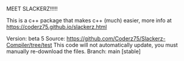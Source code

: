 MEET SLACKERZ!!!!!

This is a c++ package that makes c++ (much) easier, more info at https://coderz75.github.io/slackerz.html

Version: beta 5
Source: https://github.com/Coderz75/Slackerz-Compiler/tree/test
This code will not automatically update, you must manually re-download the files.
Branch: main [stable]
